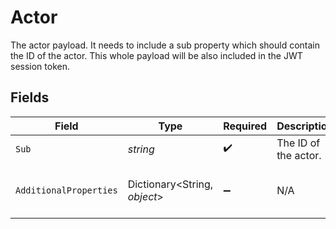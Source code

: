 # Actor

The actor payload. It needs to include a sub property which should contain the ID of the actor.
This whole payload will be also included in the JWT session token.


## Fields

| Field                                         | Type                                          | Required                                      | Description                                   | Example                                       |
| --------------------------------------------- | --------------------------------------------- | --------------------------------------------- | --------------------------------------------- | --------------------------------------------- |
| `Sub`                                         | *string*                                      | :heavy_check_mark:                            | The ID of the actor.                          |                                               |
| `AdditionalProperties`                        | Dictionary<String, *object*>                  | :heavy_minus_sign:                            | N/A                                           | {<br/>"sub": "user_2OEpKhcCN1Lat9NQ0G6puh7q5Rb"<br/>} |